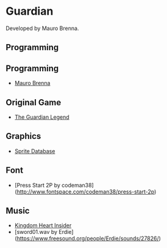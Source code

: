 Guardian
=========

Developed by Mauro Brenna.

Programming
------------

Programming
------------

* [Mauro Brenna](mailto:malloblenne@gmail.com)


Original Game
--------------

* [The Guardian Legend](https://en.wikipedia.org/wiki/The_Guardian_Legend)

Graphics
---------

* [Sprite Database](http://spritedatabase.net/)


Font
------

* [Press Start 2P by codeman38] (http://www.fontspace.com/codeman38/press-start-2p)

Music
------


* [Kingdom Heart Insider](http://www.khinsider.com/midi/nes/guardian-legend)
* [sword01.wav by Erdie] (https://www.freesound.org/people/Erdie/sounds/27826/)

